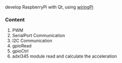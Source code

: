 develop RaspberryPi with Qt, using [wiringPi](<https://github.com/WiringPi/WiringPi>)

### Content

1. PWM
2. SerialPort Communication
3. I2C Communication
4. gpioRead
5. gpioCtrl
6. adxl345 module read and calculate the acceleration

